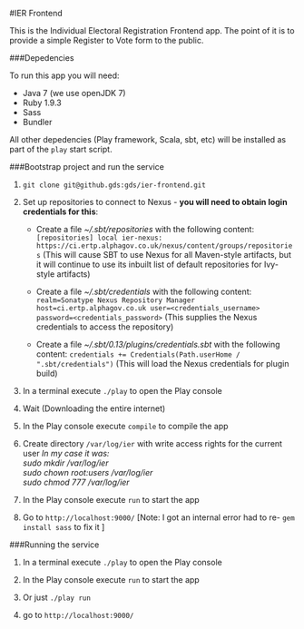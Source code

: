 #IER Frontend

This is the Individual Electoral Registration Frontend app. The point of it is to provide a simple Register to Vote form to the public.

###Depedencies

To run this app you will need: 

 - Java 7 (we use openJDK 7)
 - Ruby 1.9.3
 - Sass
 - Bundler

All other depedencies (Play framework, Scala, sbt, etc) will be installed as part of the `play` start script.

###Bootstrap project and run the service

 1. `git clone git@github.gds:gds/ier-frontend.git`

 2. Set up repositories to connect to Nexus - **you will need to obtain login credentials for this**:

    * Create a file *~/.sbt/repositories* with the following content:
      `[repositories]
         local
         ier-nexus: https://ci.ertp.alphagov.co.uk/nexus/content/groups/repositories`
      (This will cause SBT to use Nexus for all Maven-style artifacts, but it will continue to use its inbuilt list of default repositories for Ivy-style artifacts)

    * Create a file *~/.sbt/credentials* with the following content:
      `realm=Sonatype Nexus Repository Manager
       host=ci.ertp.alphagov.co.uk
       user=<credentials_username>
       password=<credentials_password>`
      (This supplies the Nexus credentials to access the repository)

    * Create a file *~/.sbt/0.13/plugins/credentials.sbt* with the following content:
      `credentials += Credentials(Path.userHome / ".sbt/credentials")`
      (This will load the Nexus credentials for plugin build)

 3. In a terminal execute `./play` to open the Play console
 
 4. Wait (Downloading the entire internet)
 
 5. In the Play console execute `compile` to compile the app
 
 6. Create directory `/var/log/ier` with write access rights for the current user
    _In my case it was:_  
    _sudo mkdir /var/log/ier_  
    _sudo chown root:users /var/log/ier_  
    _sudo chmod 777 /var/log/ier_

 7. In the Play console execute `run` to start the app
 
 8. Go to `http://localhost:9000/`
    \[Note: I got an internal error had to re- `gem install sass` to fix it \]

 
###Running the service

 1. In a terminal execute `./play` to open the Play console

 2. In the Play console execute `run` to start the app
 
 3. Or just `./play run`
 
 4. go to `http://localhost:9000/`
